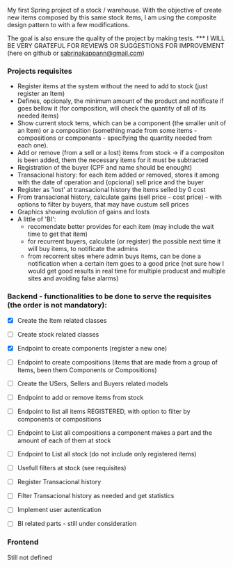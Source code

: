 My first Spring project of a stock / warehouse.
With the objective of create new items composed by this same stock items, I am using the composite design pattern to with a few modifications.

The goal is also ensure the quality of the project by making tests.
*** I WILL BE VERY GRATEFUL FOR REVIEWS OR SUGGESTIONS FOR IMPROVEMENT (here on github or sabrinakappann@gmail.com)

### Projects requisites
- Register items at the system without the need to add to stock (just register an Item)
- Defines, opcionaly, the minimum amount of the product and notificate if goes bellow it (for composition, will check the quantity of all of its needed items)
- Show current stock tems, which can be a component (the smaller unit of an Item) or a composition (something made from some items - compositions or components - specifying the quantity needed from each one).
- Add or remove (from a sell or a lost) items from stock -> if a compositon is been added, them the necessary items for it must be subtracted
- Registration of the buyer (CPF and name should be enought)
- Transacional history: for each item added or removed, stores it among with the date of operation and (opcional) sell price and the buyer
- Register as 'lost' at transacional history the items selled by 0 cost
- From transacional history, calculate gains (sell price - cost price) - with options to filter by buyers, that may have custum sell prices
- Graphics showing evolution of gains and losts
- A little of 'BI':
  - recomendate better provides for each item (may include the wait time to get that item)
  - for recurrent buyers, calculate (or register) the possible next time it will buy items, to notificate the admins
  - from recorrent sites where admin buys items, can be done a notification when a certain item goes to a good price (not sure how I would get good           results in real time for multiple producst and multiple sites and avoiding false alarms)


### Backend - functionalities to be done to serve the requisites (the order is not mandatory):
- [X] Create the Item related classes
- [ ] Create stock related classes
- [X] Endpoint to create components (register a new one)
- [ ] Endpoint to create compositions (items that are made from a group of Items, been them Components or Compositions)
- [ ] Create the USers, Sellers and Buyers related models
- [ ] Endpoint to add or remove items from stock
- [ ] Endpoint to list all items REGISTERED, with option to filter by components or compositions
- [ ] Endpoint to List all compositions a component makes a part and the amount of each of them at stock
- [ ] Endpoint to List all stock (do not include only registered items)
- [ ] Usefull filters at stock (see requisites)
- [ ] Register Transacional history
- [ ] Filter Transacional history as needed and get statistics
- [ ] Implement user autentication
- [ ] BI related parts - still under consideration



### Frontend

Still not defined

